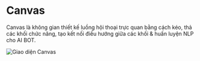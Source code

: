 # Canvas

Canvas là không gian thiết kế luồng hội thoại trực quan bằng cách kéo, thả các khối chức năng, tạo kết nối điều hướng giữa các khối & huấn luyện NLP cho AI BOT.

![Giao diện Canvas](https://lh4.googleusercontent.com/uV\_z81bhlXhb-VgrRSck-TGEAoHXt\_4OoMboJWsWZ0zrEPTBj75w9A5gSaABVcFxDT4ppRgJDYQVQHbkaR8bPKpW6epMeLv7uZLseZK8\_e46QcqT32HRTxx5bXup1IHvqOHbnOIJ)

